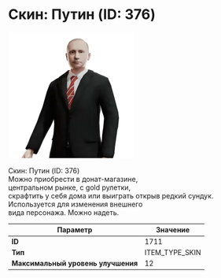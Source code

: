 # Скин: Путин (ID: 376)

![Item Image](../img/1711.webp?raw=true)

Скин: Путин (ID: 376)<br>Можно приобрести в донат-магазине,<br>центральном рынке, с gold рулетки,<br>скрафтить у себя дома или выиграть открыв редкий сундук.<br>Используется для изменения внешнего<br>вида персонажа. Можно надеть.


| Параметр | Значение |
|----------|----------|
| **ID** | 1711 |
| **Тип** | ITEM_TYPE_SKIN |
| **Максимальный уровень улучшения** | 12 |

